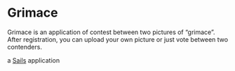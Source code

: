 # Grimace
Grimace is an application of contest between two pictures of “grimace”.  After registration, you can upload your own picture or just vote between two contenders.

a [Sails](http://sailsjs.org) application
